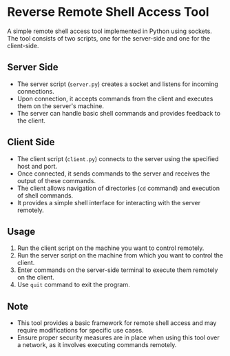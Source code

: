 # Reverse Remote Shell Access Tool

A simple remote shell access tool implemented in Python using sockets. The tool consists of two scripts, one for the server-side and one for the client-side.

## Server Side
- The server script (`server.py`) creates a socket and listens for incoming connections.
- Upon connection, it accepts commands from the client and executes them on the server's machine.
- The server can handle basic shell commands and provides feedback to the client.

## Client Side
- The client script (`client.py`) connects to the server using the specified host and port.
- Once connected, it sends commands to the server and receives the output of these commands.
- The client allows navigation of directories (`cd` command) and execution of shell commands.
- It provides a simple shell interface for interacting with the server remotely.

## Usage
1. Run the client script on the machine you want to control remotely.
2. Run the server script on the machine from which you want to control the client.
3. Enter commands on the server-side terminal to execute them remotely on the client.
4. Use `quit` command to exit the program.

## Note
- This tool provides a basic framework for remote shell access and may require modifications for specific use cases.
- Ensure proper security measures are in place when using this tool over a network, as it involves executing commands remotely.
